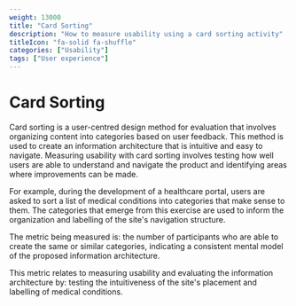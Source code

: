```yaml
---
weight: 13000
title: "Card Sorting"
description: "How to measure usability using a card sorting activity"
titleIcon: "fa-solid fa-shuffle"
categories: ["Usability"]
tags: ["User experience"]
---
```

# Card Sorting
Card sorting is a user-centred design method for evaluation that involves organizing content into categories based on user feedback. This method is used to create an information architecture that is intuitive and easy to navigate. Measuring usability with card sorting involves testing how well users are able to understand and navigate the product and identifying areas where improvements can be made.

For example, during the development of a healthcare portal, users are asked to sort a list of medical conditions into categories that make sense to them. The categories that emerge from this exercise are used to inform the organization and labelling of the site's navigation structure.

The metric being measured is: the number of participants who are able to create the same or similar categories, indicating a consistent mental model of the proposed information architecture.

This metric relates to measuring usability and evaluating the information architecture by: testing the intuitiveness of the site's placement and labelling of medical conditions.
